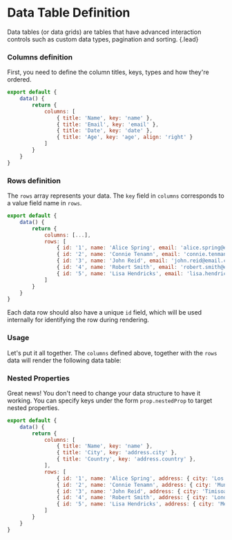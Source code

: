 # Data Table Definition
Data tables (or data grids) are tables that have advanced interaction controls such as custom data types, pagination and sorting. {.lead}

### Columns definition
First, you need to define the column titles, keys, types and how they're ordered.

~~~js
export default {
    data() {
        return {
            columns: [
                { title: 'Name', key: 'name' },
                { title: 'Email', key: 'email' },
                { title: 'Date', key: 'date' },
                { title: 'Age', key: 'age', align: 'right' }
            ]
        }
    }
}
~~~

### Rows definition
The `rows` array represents your data. The `key` field in `columns` corresponds to a value field name in `rows`. 

~~~js
export default {
    data() {
        return {
            columns: [...],
            rows: [
                { id: '1', name: 'Alice Spring', email: 'alice.spring@email.com', date: '2016/04/25', age: 26 },
                { id: '2', name: 'Connie Tenamn', email: 'connie.tenman@email.com', date: '2019/07/07', age: 30 },
                { id: '3', name: 'John Reid', email: 'john.reid@email.com', date: '2018/05/12', age: 28 },
                { id: '4', name: 'Robert Smith', email: 'robert.smith@email.com', date: '2017/08/16', age: 34 },
                { id: '5', name: 'Lisa Hendricks', email: 'lisa.hendricks@email.com', date: '2014/12/01', age: 31 }
            ]
        }
    }
}
~~~

<i-alert variant="info" class="-code"><template v-slot:icon><i class="icon -info h3"></i></template>Each data row should also have a unique `id` field, which will be used internally for identifying the row during rendering.</i-alert>


### Usage
Let's put it all together. The `columns` defined above, together with the `rows` data will render the following data table:

<i-code-preview title="Data Table Example" link="https://github.com/inkline/inkline/tree/master/src/components/Datatable/index.vue">

<i-datatable :columns="columns" :rows="rows" />

<template v-slot:html>

~~~html
<i-datatable :columns="columns" :rows="rows" />
~~~

</template>
<template v-slot:js>

~~~js
export default {
    data() {
        return {
            columns: [
                { title: 'Name', key: 'name' },
                { title: 'Email', key: 'email' },
                { title: 'Date', key: 'date' },
                { title: 'Age', key: 'age', align: 'right' }
            ],
            rows: [
                { id: '1', name: 'Alice Spring', email: 'alice.spring@email.com', date: '2016/04/25', age: 26 },
                { id: '2', name: 'Connie Tenamn', email: 'connie.tenman@email.com', date: '2019/07/07', age: 30 },
                { id: '3', name: 'John Reid', email: 'john.reid@email.com', date: '2018/05/12', age: 28 },
                { id: '4', name: 'Robert Smith', email: 'robert.smith@email.com', date: '2017/08/16', age: 34 },
                { id: '5', name: 'Lisa Hendricks', email: 'lisa.hendricks@email.com', date: '2014/12/01', age: 31 }
            ]
        }
    }
}
~~~

</template>
</i-code-preview>


### Nested Properties
Great news! You don't need to change your data structure to have it working. You can specify keys under the form `prop.nestedProp` to target nested properties.

~~~js
export default {
    data() {
        return {
            columns: [
                { title: 'Name', key: 'name' },
                { title: 'City', key: 'address.city' },
                { title: 'Country', key: 'address.country' },
            ],
            rows: [
                { id: '1', name: 'Alice Spring', address: { city: 'Los Angeles', country: 'United States' } },
                { id: '2', name: 'Connie Tenamn', address: { city: 'Munich', country: 'Germany' } },
                { id: '3', name: 'John Reid', address: { city: 'Timisoara', country: 'Romania' } },
                { id: '4', name: 'Robert Smith', address: { city: 'London', country: 'England' } },
                { id: '5', name: 'Lisa Hendricks', address: { city: 'Melbourne', country: 'Australia' } }
            ]
        }
    }
}
~~~


<i-code-preview title="Data Table Property Nesting" link="https://github.com/inkline/inkline/tree/master/src/components/Datatable/index.vue">

<i-datatable :columns="columnsNested" :rows="rowsNested" />

<template v-slot:html>

~~~html
<i-datatable :columns="columns" :rows="rows" />
~~~

</template>
<template v-slot:js>

~~~js
export default {
    data() {
        return {
            columns: [
                { title: 'Name', key: 'name' },
                { title: 'City', key: 'address.city' },
                { title: 'Country', key: 'address.country' },
            ],
            rows: [
                { id: '1', name: 'Alice Spring', address: { city: 'Los Angeles', country: 'United States' } },
                { id: '2', name: 'Connie Tenamn', address: { city: 'Munich', country: 'Germany' } },
                { id: '3', name: 'John Reid', address: { city: 'Timisoara', country: 'Romania' } },
                { id: '4', name: 'Robert Smith', address: { city: 'London', country: 'England' } }
            ]
        }
    }
}
~~~

</template>
</i-code-preview>
